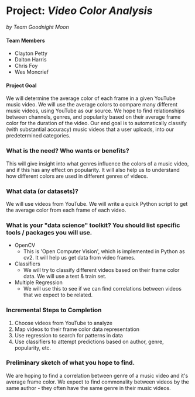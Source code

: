 # Project: *Video Color Analysis*
*by Team Goodnight Moon*

#### Team Members
- Clayton Petty
- Dalton Harris  
- Chris Foy
- Wes Moncrief

#### Project Goal
We will determine the average color of each frame in a given YouTube music video. We will use the average colors to compare many different music videos, using YouTube as our source. We hope to find relationships between channels, genres, and popularity based on their average frame color for the duration of the video. Our end goal is to automatically classify (with substantial accuracy) music videos that a user uploads, into our predetermined categories.

### What is the need? Who wants or benefits?
This will give insight into what genres influence the colors of a music video, and if this has any effect on popularity. It will also help us to understand how different colors are used in different genres of videos.

### What data (or datasets)?
We will use videos from YouTube. We will write a quick Python script to get the average color from each frame of each video.

### What is your "data science" toolkit? You should list specific tools / packages you will use.
- OpenCV
  - This is 'Open Computer Vision', which is implemented in Python as cv2. It will help us get data from video frames.
- Classifiers
  - We will try to classify different videos based on their frame color data. We will use a test & train set.
- Multiple Regression
  - We will use this to see if we can find correlations between videos that we expect to be related.

### Incremental Steps to Completion
1. Choose videos from YouTube to analyze
2. Map videos to their frame color data representation
3. Use regression to search for patterns in data
4. Use classifiers to attempt predictions based on author, genre, popularity, etc.


### Preliminary sketch of what you hope to find.
We are hoping to find a correlation between genre of a music video and it's average frame color. We expect to find commonality between videos by the same author - they often have the same genre in their music videos.
